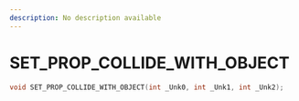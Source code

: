 ```yaml
---
description: No description available 
---
```


# SET_PROP_COLLIDE_WITH_OBJECT

```cpp
void SET_PROP_COLLIDE_WITH_OBJECT(int _Unk0, int _Unk1, int _Unk2);
```